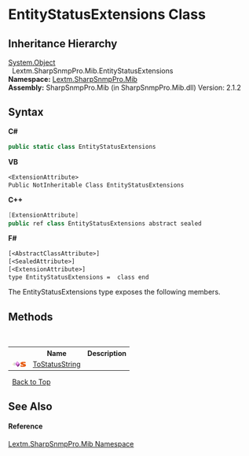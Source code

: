 # EntityStatusExtensions Class
 


## Inheritance Hierarchy
<a href="https://docs.microsoft.com/dotnet/api/system.object" target="_blank" rel="noopener noreferrer">System.Object</a><br />&nbsp;&nbsp;Lextm.SharpSnmpPro.Mib.EntityStatusExtensions<br />
**Namespace:**&nbsp;<a href="N_Lextm_SharpSnmpPro_Mib">Lextm.SharpSnmpPro.Mib</a><br />**Assembly:**&nbsp;SharpSnmpPro.Mib (in SharpSnmpPro.Mib.dll) Version: 2.1.2

## Syntax

**C#**<br />
``` C#
public static class EntityStatusExtensions
```

**VB**<br />
``` VB
<ExtensionAttribute>
Public NotInheritable Class EntityStatusExtensions
```

**C++**<br />
``` C++
[ExtensionAttribute]
public ref class EntityStatusExtensions abstract sealed
```

**F#**<br />
``` F#
[<AbstractClassAttribute>]
[<SealedAttribute>]
[<ExtensionAttribute>]
type EntityStatusExtensions =  class end
```

The EntityStatusExtensions type exposes the following members.


## Methods
&nbsp;<table><tr><th></th><th>Name</th><th>Description</th></tr><tr><td>![Public method](media/pubmethod.gif "Public method")![Static member](media/static.gif "Static member")</td><td><a href="M_Lextm_SharpSnmpPro_Mib_EntityStatusExtensions_ToStatusString">ToStatusString</a></td><td /></tr></table>&nbsp;
<a href="#entitystatusextensions-class">Back to Top</a>

## See Also


#### Reference
<a href="N_Lextm_SharpSnmpPro_Mib">Lextm.SharpSnmpPro.Mib Namespace</a><br />